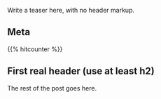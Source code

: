 Write a teaser here, with no header markup.

<!-- TEASER_END -->

## Meta

{{% hitcounter %}}

## First real header (use at least h2)

The rest of the post goes here.
